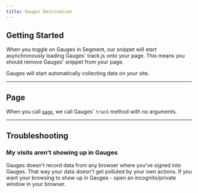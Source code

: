 ```yaml
---
title: Gauges Destination
---
```


## Getting Started

When you toggle on Gauges in Segment, our snippet will start asynchronously loading Gauges' track.js onto your page. This means you should remove Gauges' snippet from your page.

Gauges will start automatically collecting data on your site.

- - -


## Page

When you call [`page`](/docs/connections/spec/page/), we call Gauges' `track` method with no arguments.

- - -


## Troubleshooting


### My visits aren't showing up in Gauges

Gauges doesn't record data from any browser where you've signed into Gauges. That way your data doesn't get polluted by your own actions. If you want your browsing to show up in Gauges - open an incognito/private window in your browser.
